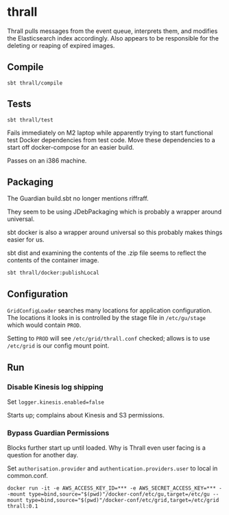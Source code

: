 # thrall

Thrall pulls messages from the event queue, interprets them, and modifies the Elasticsearch index accordingly.
Also appears to be responsible for the deleting or reaping of expired images.

## Compile

```
sbt thrall/compile
```


## Tests

```
sbt thrall/test
```

Fails immediately on M2 laptop while apparently trying to start functional test Docker dependencies from test code.
Move these dependencies to a start off docker-compose for an easier build.

Passes on an i386 machine.


## Packaging

The Guardian build.sbt no longer mentions riffraff.

They seem to be using JDebPackaging which is probably a wrapper around universal.

sbt docker is also a wrapper around universal so this probably makes things easier for us.

sbt dist and examining the contents of the .zip file seems to reflect the contents of the container image.

```
sbt thrall/docker:publishLocal
```

## Configuration

`GridConfigLoader` searches many locations for application configuration.
The locations it looks in is controlled by the stage file in `/etc/gu/stage` which would contain `PROD`.

Setting to `PROD` will see `/etc/grid/thrall.conf` checked; allows is to use `/etc/grid` is our config mount point.

## Run


### Disable Kinesis log shipping

Set `logger.kinesis.enabled=false`

Starts up; complains about Kinesis and S3 permissions.


### Bypass Guardian Permissions

Blocks further start up until loaded.
Why is Thrall even user facing is a question for another day.

Set `authorisation.provider` and `authentication.providers.user` to local in common.conf.

```
docker run -it -e AWS_ACCESS_KEY_ID=*** -e AWS_SECRET_ACCESS_KEY=*** --mount type=bind,source="$(pwd)"/docker-conf/etc/gu,target=/etc/gu --mount type=bind,source="$(pwd)"/docker-conf/etc/grid,target=/etc/grid thrall:0.1
```

